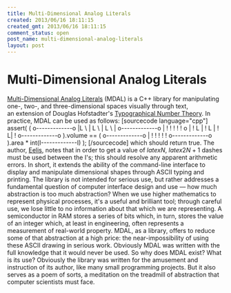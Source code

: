 ```yaml
---
title: Multi-Dimensional Analog Literals
created: 2013/06/16 18:11:15
created_gmt: 2013/06/16 18:11:15
comment_status: open
post_name: multi-dimensional-analog-literals
layout: post
---
```


# Multi-Dimensional Analog Literals

[Multi-Dimensional Analog Literals](http://nullroute.eu.org/mirrors/analogliterals/analogliterals.xhtml) (MDAL) is a C++ library for manipulating one-, two-, and three-dimensional spaces visually through text, an extension of Douglas Hofstadter's [Typographical Number Theory](http://en.wikipedia.org/wiki/Typographical_Number_Theory). In practice, MDAL can be used as follows: [sourcecode language="cpp"] assert( ( o-------------o |L \ | L \ | L \ | o-------------o | ! ! ! ! ! o | ! L | ! L | ! L| ! o-------------o ).volume == ( o-------------o | ! ! ! ! ! o-------------o ).area * int(I-------------I) ); [/sourcecode] which should return true. The author, [Eelis](http://eelis.net/), notes that in order to get a value of $latex N$, $latex 2N + 1$ dashes must be used between the I's; this should resolve any apparent arithmetic errors. In short, it extends the ability of the command-line interface to display and manipulate dimensional shapes through ASCII typing and printing. The library is not intended for serious use, but rather addresses a fundamental question of computer interface design and use — how much abstraction is too much abstraction? When we use higher mathematics to represent physical processes, it's a useful and brilliant tool; through careful use, we lose little to no information about that which we are representing. A semiconductor in RAM stores a series of bits which, in turn, stores the value of an integer which, at least in engineering, often represents a measurement of real-world property. MDAL, as a library, offers to reduce some of that abstraction at a high price: the near-impossibility of using these ASCII drawing in serious work. Obviously MDAL was written with the full knowledge that it would never be used. So why does MDAL exist? What is its use? Obviously the library was written for the amusement and instruction of its author, like many small programming projects. But it also serves as a poem of sorts, a meditation on the treadmill of abstraction that computer scientists must face.